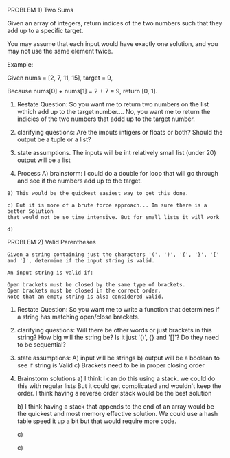 PROBLEM 1) Two Sums

Given an array of integers, return indices of the two numbers such that they add up to a specific target.

You may assume that each input would have exactly one solution, and you may not use the same element twice.

Example:

Given nums = [2, 7, 11, 15], target = 9,

Because nums[0] + nums[1] = 2 + 7 = 9,
return [0, 1].

1) Restate Question:
    So you want me to return two numbers on the list wthich add up to the
    target number.... No, you want me to return the indicies of the two
    numbers that addd up to the target number.

2) clarifying questions:
    Are the imputs intigers or floats or both?
    Should the output be a tuple or a list?

3) state assumptions.
  The inputs will be int
  relatively small list (under 20)
  output will be a list

  4) Process
    A) brainstorm:
        I could do a double for loop that will go through and see if the
        numbers add up to the target.

    B) This would be the quickest easiest way to get this done.

    c) But it is more of a brute force approach... Im sure there is a better Solution
    that would not be so time intensive. But for small lists it will work

    d)


PROBLEM 2) Valid Parentheses

    Given a string containing just the characters '(', ')', '{', '}', '[' and ']', determine if the input string is valid.

    An input string is valid if:

    Open brackets must be closed by the same type of brackets.
    Open brackets must be closed in the correct order.
    Note that an empty string is also considered valid.

1) Restate Question:
    So you want me to write a function that determines if a string has matching
    open/close brackets.

2) clarifying questions:
    Will there be other words or just brackets in this string?
    How big will the string be?
    Is it just '()', {} and '[]'?
    Do they need to be sequential?

3) state assumptions:
    A) input will be strings
    b) output will be a boolean to see if string is Valid
    c) Brackets need to be in proper closing order

4) Brainstorm solutions
    a) I think I can do this using a stack. we could do this with regular lists But
        it could get complicated and wouldn't keep the order. I think having a reverse order stack would be the best solution

    b) I think having a stack that appends to the end of an array would be the
        quickest and most memory effective solution. We could use a hash table
        speed it up a bit but that would require more code.

    c) 



    c)
